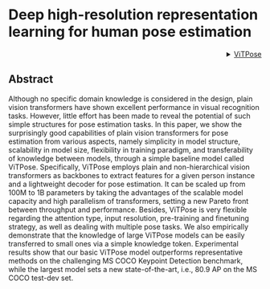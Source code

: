# Deep high-resolution representation learning for human pose estimation

  

<!-- [ALGORITHM] -->

  

<details>

<summary  align="right"><a  href="https://arxiv.org/abs/2204.12484">ViTPose</a></summary>

  

```bibtex

@misc{https://doi.org/10.48550/arxiv.2204.12484,
  doi = {10.48550/ARXIV.2204.12484},
  url = {https://arxiv.org/abs/2204.12484},
  author = {Xu, Yufei and Zhang, Jing and Zhang, Qiming and Tao, Dacheng},
  keywords = {Computer Vision and Pattern Recognition (cs.CV), FOS: Computer and information sciences, FOS: Computer and information sciences},
  title = {ViTPose: Simple Vision Transformer Baselines for Human Pose Estimation},
  publisher = {arXiv},
  year = {2022},
  copyright = {arXiv.org perpetual, non-exclusive license}
}

```

  

</details>

  

## Abstract

  

<!-- [ABSTRACT] -->

  


Although no specific domain knowledge is considered in the design, plain vision transformers have shown excellent performance in visual recognition tasks. However, little effort has been made to reveal the potential of such simple structures for pose estimation tasks. In this paper, we show the surprisingly good capabilities of plain vision transformers for pose estimation from various aspects, namely simplicity in model structure, scalability in model size, flexibility in training paradigm, and transferability of knowledge between models, through a simple baseline model called ViTPose. Specifically, ViTPose employs plain and non-hierarchical vision transformers as backbones to extract features for a given person instance and a lightweight decoder for pose estimation. It can be scaled up from 100M to 1B parameters by taking the advantages of the scalable model capacity and high parallelism of transformers, setting a new Pareto front between throughput and performance. Besides, ViTPose is very flexible regarding the attention type, input resolution, pre-training and finetuning strategy, as well as dealing with multiple pose tasks. We also empirically demonstrate that the knowledge of large ViTPose models can be easily transferred to small ones via a simple knowledge token. Experimental results show that our basic ViTPose model outperforms representative methods on the challenging MS COCO Keypoint Detection benchmark, while the largest model sets a new state-of-the-art, i.e., 80.9 AP on the MS COCO test-dev set.